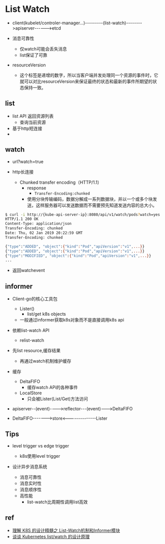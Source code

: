 # List Watch

+ client(kubelet/controler-manager...)---------(list-watch)-------->apiserver------>etcd

+ 消息可靠性
    + 仅watch可能会丢失消息
    + list保证了可靠


+ resourceVersion
    + 这个标签是递增的数字，所以当客户端并发处理同一个资源的事件时，它就可以对比resourceVersion来保证最终的状态和最新的事件所期望的状态保持一致。

## list
+ list API 返回资源列表
    + 查询当前资源
+ 基于http短连接
+ 

## watch

+ url?watch=true

+ http长连接
    + Chunked transfer encoding（HTTP/1.1）
        + response
            + `Transfer-Encoding:chunked`
        + 使用分块传输编码，数据分解成一系列数据块，并以一个或多个块发送，这样服务器可以发送数据而不需要预先知道发送内容的总大小。
```sh
$ curl -i http://{kube-api-server-ip}:8080/api/v1/watch/pods?watch=yes
HTTP/1.1 200 OK
Content-Type: application/json
Transfer-Encoding: chunked
Date: Thu, 02 Jan 2019 20:22:59 GMT
Transfer-Encoding: chunked

{"type":"ADDED", "object":{"kind":"Pod","apiVersion":"v1",...}}
{"type":"ADDED", "object":{"kind":"Pod","apiVersion":"v1",...}}
{"type":"MODIFIED", "object":{"kind":"Pod","apiVersion":"v1",...}}
...
```

+ 返回watchevent

## informer
+ Client-go的核心工具包
    + Lister()
        + list/get k8s objects
    + 一般通过informer获取k8s对象而不是直接调用k8s api

+ 依赖list-watch API
    + relist-watch

+ 先list resource,缓存结果
    + 再通过watch机制维护缓存

+ 缓存
    + DeltaFIFO
        + 缓存watch APi的各种事件
    + LocalStore
        + 只会被Lister(List/Get)方法访问
        
+ apiserver--(event)---->reflector---(event)--->DeltaFIFO
+ DeltaFIFO------->store<--------------Lister

## Tips
+ level trigger vs edge trigger
    + k8s使用level trigger

+ 设计异步消息系统
    + 消息可靠性
    + 消息实时性
    + 消息顺序性
    + 高性能
        + list-watch比周期性调用list高效

## ref
+ [理解 K8S 的设计精髓之 List-Watch机制和Informer模块](https://zhuanlan.zhihu.com/p/59660536)
+ [谈谈 Kubernetes list/watch 的设计原理](https://zhuanlan.zhihu.com/p/520307533)